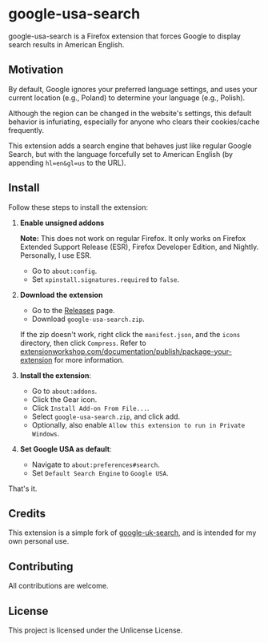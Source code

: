 # google-usa-search

google-usa-search is a Firefox extension that forces Google to display search results in American English.


## Motivation

By default, Google ignores your preferred language settings, and uses your current location (e.g., Poland) to determine your language (e.g., Polish).

Although the region can be changed in the website's settings, this default behavior is infuriating, especially for anyone who clears their cookies/cache frequently.

This extension adds a search engine that behaves just like regular Google Search, but with the language forcefully set to American English (by appending `hl=en&gl=us` to the URL).


## Install

Follow these steps to install the extension:

1. **Enable unsigned addons**

    **Note:** This does not work on regular Firefox. It only works on Firefox Extended Support Release (ESR), Firefox Developer Edition, and Nightly. Personally, I use ESR.

   - Go to `about:config`.
   - Set `xpinstall.signatures.required` to `false`.


2. **Download the extension**

    - Go to the [Releases](../../releases) page.
    - Download `google-usa-search.zip`.

    If the zip doesn't work, right click the `manifest.json`, and the `icons` directory, then click `Compress`. Refer to [extensionworkshop.com/documentation/publish/package-your-extension](https://extensionworkshop.com/documentation/publish/package-your-extension/) for more information.


3. **Install the extension**:

   - Go to `about:addons`.
   - Click the Gear icon.
   - Click `Install Add-on From File...`.
   - Select `google-usa-search.zip`, and click add.
   - Optionally, also enable `Allow this extension to run in Private Windows`.

4. **Set Google USA as default**:

   - Navigate to `about:preferences#search`.
   - Set `Default Search Engine` to `Google USA`.

That's it.


## Credits

This extension is a simple fork of [google-uk-search](https://github.com/jscher2000/google-uk-search/), and is intended for my own personal use.


## Contributing

All contributions are welcome.


## License

This project is licensed under the Unlicense License.
